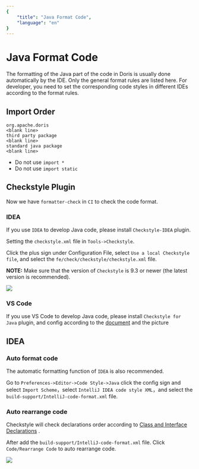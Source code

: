 ```yaml
---
{
    "title": "Java Format Code",
    "language": "en"
}
---
```


<!-- 
Licensed to the Apache Software Foundation (ASF) under one
or more contributor license agreements.  See the NOTICE file
distributed with this work for additional information
regarding copyright ownership.  The ASF licenses this file
to you under the Apache License, Version 2.0 (the
"License"); you may not use this file except in compliance
with the License.  You may obtain a copy of the License at

  http://www.apache.org/licenses/LICENSE-2.0

Unless required by applicable law or agreed to in writing,
software distributed under the License is distributed on an
"AS IS" BASIS, WITHOUT WARRANTIES OR CONDITIONS OF ANY
KIND, either express or implied.  See the License for the
specific language governing permissions and limitations
under the License.
-->

# Java Format Code

The formatting of the Java part of the code in Doris is usually done automatically by the IDE. Only the general format rules are listed here. For developer, you need to set the corresponding code styles in different IDEs according to the format rules.

## Import Order

```
org.apache.doris
<blank line>
third party package
<blank line>
standard java package
<blank line>
```

* Do not use `import *`
* Do not use `import static`

## Checkstyle Plugin

Now we have `formatter-check` in `CI` to check the code format.

### IDEA

If you use `IDEA` to develop Java code, please install `Checkstyle-IDEA` plugin.

Setting the `checkstyle.xml` file in `Tools->Checkstyle`.

Click the plus sign under Configuration File, select `Use a local Checkstyle file`, and select the `fe/check/checkstyle/checkstyle.xml` file.

**NOTE:** Make sure that the version of `Checkstyle` is 9.3 or newer (the latest version is recommended).

![](/images/idea-checkstyle-version.png)

### VS Code

If you use VS Code to develop Java code, please install `Checkstyle for Java` plugin, and config according to the [document](https://code.visualstudio.com/docs/java/java-linting) and the picture

## IDEA

### Auto format code

The automatic formatting function of `IDEA` is also recommended.

Go to `Preferences->Editor->Code Style->Java` click the config sign and select `Import Scheme`，select `IntelliJ IDEA code style XML`，and select the `build-support/IntelliJ-code-format.xml` file.

### Auto rearrange code

Checkstyle will check declarations order according to [Class and Interface Declarations](https://www.oracle.com/java/technologies/javase/codeconventions-fileorganization.html#1852) .

After add the `build-support/IntelliJ-code-format.xml` file. Click `Code/Rearrange Code` to auto rearrange code.

![](/images/idea-rearrange-code.png)



